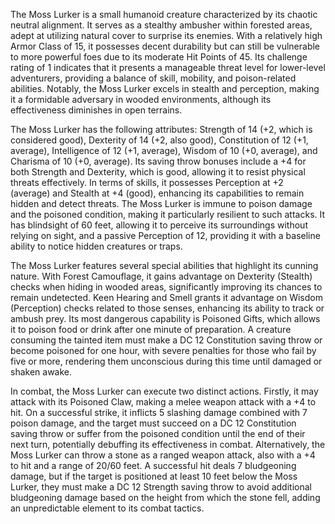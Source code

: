 The Moss Lurker is a small humanoid creature characterized by its chaotic neutral alignment. It serves as a stealthy ambusher within forested areas, adept at utilizing natural cover to surprise its enemies. With a relatively high Armor Class of 15, it possesses decent durability but can still be vulnerable to more powerful foes due to its moderate Hit Points of 45. Its challenge rating of 1 indicates that it presents a manageable threat level for lower-level adventurers, providing a balance of skill, mobility, and poison-related abilities. Notably, the Moss Lurker excels in stealth and perception, making it a formidable adversary in wooded environments, although its effectiveness diminishes in open terrains. 

The Moss Lurker has the following attributes: Strength of 14 (+2, which is considered good), Dexterity of 14 (+2, also good), Constitution of 12 (+1, average), Intelligence of 12 (+1, average), Wisdom of 10 (+0, average), and Charisma of 10 (+0, average). Its saving throw bonuses include a +4 for both Strength and Dexterity, which is good, allowing it to resist physical threats effectively. In terms of skills, it possesses Perception at +2 (average) and Stealth at +4 (good), enhancing its capabilities to remain hidden and detect threats. The Moss Lurker is immune to poison damage and the poisoned condition, making it particularly resilient to such attacks. It has blindsight of 60 feet, allowing it to perceive its surroundings without relying on sight, and a passive Perception of 12, providing it with a baseline ability to notice hidden creatures or traps.

The Moss Lurker features several special abilities that highlight its cunning nature. With Forest Camouflage, it gains advantage on Dexterity (Stealth) checks when hiding in wooded areas, significantly improving its chances to remain undetected. Keen Hearing and Smell grants it advantage on Wisdom (Perception) checks related to those senses, enhancing its ability to track or ambush prey. Its most dangerous capability is Poisoned Gifts, which allows it to poison food or drink after one minute of preparation. A creature consuming the tainted item must make a DC 12 Constitution saving throw or become poisoned for one hour, with severe penalties for those who fail by five or more, rendering them unconscious during this time until damaged or shaken awake.

In combat, the Moss Lurker can execute two distinct actions. Firstly, it may attack with its Poisoned Claw, making a melee weapon attack with a +4 to hit. On a successful strike, it inflicts 5 slashing damage combined with 7 poison damage, and the target must succeed on a DC 12 Constitution saving throw or suffer from the poisoned condition until the end of their next turn, potentially debuffing its effectiveness in combat. Alternatively, the Moss Lurker can throw a stone as a ranged weapon attack, also with a +4 to hit and a range of 20/60 feet. A successful hit deals 7 bludgeoning damage, but if the target is positioned at least 10 feet below the Moss Lurker, they must make a DC 12 Strength saving throw to avoid additional bludgeoning damage based on the height from which the stone fell, adding an unpredictable element to its combat tactics.